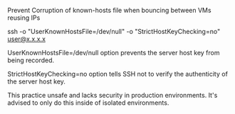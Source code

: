 Prevent Corruption of known-hosts file when bouncing between VMs reusing IPs

ssh -o "UserKnownHostsFile=/dev/null" -o "StrictHostKeyChecking=no" user@x.x.x.x

UserKnownHostsFile=/dev/null option prevents the server host key from being recorded.

StrictHostKeyChecking=no option tells SSH not to verify the authenticity of the server host key.

This practice unsafe and lacks security in production environments. It's advised to only do this inside of isolated environments. 
